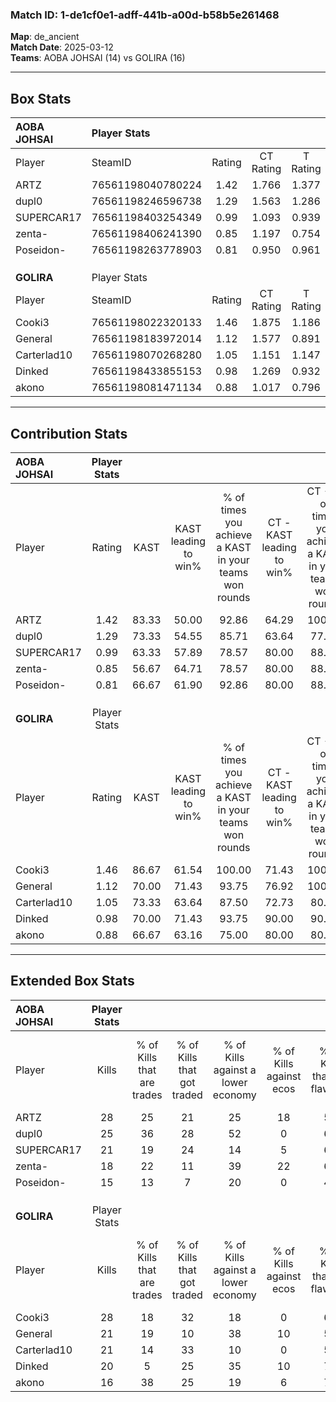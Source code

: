 ### Match ID: 1-de1cf0e1-adff-441b-a00d-b58b5e261468  
**Map**: de_ancient  
**Match Date**: 2025-03-12  
**Teams**: AOBA JOHSAI (14) vs GOLIRA (16)  

---  

## Box Stats  

| **AOBA JOHSAI** | Player Stats      |        |           |          |       |       |       |         |        |      |     |
| :- | :- | :-: | :-: | :-: | :-: | :-: | :-: | :-: | :-: | :-: | :-: |
| Player          | SteamID           | Rating | CT Rating | T Rating | KAST  |  ADR  | Kills | Assists | Deaths | K/D  | HS% |
| ARTZ            | 76561198040780224 |  1.42  |   1.766   |  1.377   | 83.33 | 95.6  |  28   |    4    |   21   | 1.33 | 50  |
| dupl0           | 76561198246596738 |  1.29  |   1.563   |  1.286   | 73.33 | 96.0  |  25   |    7    |   20   | 1.25 | 40  |
| SUPERCAR17      | 76561198403254349 |  0.99  |   1.093   |  0.939   | 63.33 | 83.4  |  21   |    6    |   24   | 0.88 | 71  |
| zenta-          | 76561198406241390 |  0.85  |   1.197   |  0.754   | 56.67 | 73.4  |  18   |    8    |   23   | 0.78 | 55  |
| Poseidon-       | 76561198263778903 |  0.81  |   0.950   |  0.961   | 66.67 | 52.6  |  15   |    4    |   20   | 0.75 | 46  |
|                 |                   |        |           |          |       |       |       |         |        |      |     |
|                 |                   |        |           |          |       |       |       |         |        |      |     |
|                 |                   |        |           |          |       |       |       |         |        |      |     |
| **GOLIRA**      | Player Stats      |        |           |          |       |       |       |         |        |      |     |
| Player          | SteamID           | Rating | CT Rating | T Rating | KAST  |  ADR  | Kills | Assists | Deaths | K/D  | HS% |
| Cooki3          | 76561198022320133 |  1.46  |   1.875   |  1.186   | 86.67 | 103.3 |  28   |   11    |   23   | 1.22 | 78  |
| General         | 76561198183972014 |  1.12  |   1.577   |  0.891   | 70.00 | 85.0  |  21   |    8    |   20   | 1.05 | 47  |
| Carterlad10     | 76561198070268280 |  1.05  |   1.151   |  1.147   | 73.33 | 73.2  |  21   |    8    |   23   | 0.91 | 33  |
| Dinked          | 76561198433855153 |  0.98  |   1.269   |  0.932   | 70.00 | 62.0  |  20   |    2    |   21   | 0.95 | 45  |
| akono           | 76561198081471134 |  0.88  |   1.017   |  0.796   | 66.67 | 73.8  |  16   |    7    |   22   | 0.73 | 68  |
---  

## Contribution Stats  

| **AOBA JOHSAI** | Player Stats |       |                      |                                                        |                           |                                                             |                          |                                                            |
| :- | :-: | :-: | :-: | :-: | :-: | :-: | :-: | :-: |
| Player          |    Rating    | KAST  | KAST leading to win% | % of times you achieve a KAST in your teams won rounds | CT - KAST leading to win% | CT - % of times you achieve a KAST in your teams won rounds | T - KAST leading to win% | T - % of times you achieve a KAST in your teams won rounds |
| ARTZ            |     1.42     | 83.33 |        50.00         |                         92.86                          |           64.29           |                           100.00                            |          33.33           |                           80.00                            |
| dupl0           |     1.29     | 73.33 |        54.55         |                         85.71                          |           63.64           |                            77.78                            |          45.45           |                           100.00                           |
| SUPERCAR17      |     0.99     | 63.33 |        57.89         |                         78.57                          |           80.00           |                            88.89                            |          33.33           |                           60.00                            |
| zenta-          |     0.85     | 56.67 |        64.71         |                         78.57                          |           80.00           |                            88.89                            |          42.86           |                           60.00                            |
| Poseidon-       |     0.81     | 66.67 |        61.90         |                         92.86                          |           80.00           |                            88.89                            |          45.45           |                           100.00                           |
|                 |              |       |                      |                                                        |                           |                                                             |                          |                                                            |
|                 |              |       |                      |                                                        |                           |                                                             |                          |                                                            |
|                 |              |       |                      |                                                        |                           |                                                             |                          |                                                            |
| **GOLIRA**      | Player Stats |       |                      |                                                        |                           |                                                             |                          |                                                            |
| Player          |    Rating    | KAST  | KAST leading to win% | % of times you achieve a KAST in your teams won rounds | CT - KAST leading to win% | CT - % of times you achieve a KAST in your teams won rounds | T - KAST leading to win% | T - % of times you achieve a KAST in your teams won rounds |
| Cooki3          |     1.46     | 86.67 |        61.54         |                         100.00                         |           71.43           |                           100.00                            |          50.00           |                           100.00                           |
| General         |     1.12     | 70.00 |        71.43         |                         93.75                          |           76.92           |                           100.00                            |          62.50           |                           83.33                            |
| Carterlad10     |     1.05     | 73.33 |        63.64         |                         87.50                          |           72.73           |                            80.00                            |          54.55           |                           100.00                           |
| Dinked          |     0.98     | 70.00 |        71.43         |                         93.75                          |           90.00           |                            90.00                            |          54.55           |                           100.00                           |
| akono           |     0.88     | 66.67 |        63.16         |                         75.00                          |           80.00           |                            80.00                            |          44.44           |                           66.67                            |
---  

## Extended Box Stats  

| **AOBA JOHSAI** | Player Stats |                            |                            |                                    |                         |                              |                                 |        |                             |                                     |                          |                               |                            |
| :- | :-: | :-: | :-: | :-: | :-: | :-: | :-: | :-: | :-: | :-: | :-: | :-: | :-: |
| Player          |    Kills     | % of Kills that are trades | % of Kills that got traded | % of Kills against a lower economy | % of Kills against ecos | % of Kills that are flawless | % of Kills that are close duels | Deaths | % of Deaths that get traded | % of Deaths against a lower economy | % of Deaths against ecos | % of Deaths that are flawless | % of Deaths that are close |
| ARTZ            |      28      |             25             |             21             |                 25                 |           18            |              50              |               11                |   21   |             33              |                 14                  |            0             |              62               |             10             |
| dupl0           |      25      |             36             |             28             |                 52                 |            0            |              68              |               12                |   20   |             20              |                 15                  |            0             |              60               |             5              |
| SUPERCAR17      |      21      |             19             |             24             |                 14                 |            5            |              62              |                5                |   24   |              8              |                 21                  |            4             |              71               |             4              |
| zenta-          |      18      |             22             |             11             |                 39                 |           22            |              61              |                0                |   23   |             30              |                 13                  |            0             |              57               |             4              |
| Poseidon-       |      15      |             13             |             7              |                 20                 |            0            |              47              |                0                |   20   |             35              |                 15                  |            0             |              60               |             15             |
|                 |              |                            |                            |                                    |                         |                              |                                 |        |                             |                                     |                          |                               |                            |
|                 |              |                            |                            |                                    |                         |                              |                                 |        |                             |                                     |                          |                               |                            |
|                 |              |                            |                            |                                    |                         |                              |                                 |        |                             |                                     |                          |                               |                            |
| **GOLIRA**      | Player Stats |                            |                            |                                    |                         |                              |                                 |        |                             |                                     |                          |                               |                            |
| Player          |    Kills     | % of Kills that are trades | % of Kills that got traded | % of Kills against a lower economy | % of Kills against ecos | % of Kills that are flawless | % of Kills that are close duels | Deaths | % of Deaths that get traded | % of Deaths against a lower economy | % of Deaths against ecos | % of Deaths that are flawless | % of Deaths that are close |
| Cooki3          |      28      |             18             |             32             |                 18                 |            0            |              61              |                7                |   23   |             17              |                 22                  |            4             |              52               |             4              |
| General         |      21      |             19             |             10             |                 38                 |           10            |              52              |               14                |   20   |             15              |                 20                  |            0             |              55               |             5              |
| Carterlad10     |      21      |             14             |             33             |                 10                 |            0            |              57              |                5                |   23   |             22              |                 22                  |            0             |              43               |             9              |
| Dinked          |      20      |             5              |             25             |                 35                 |           10            |              70              |                5                |   21   |             29              |                 14                  |            5             |              76               |             0              |
| akono           |      16      |             38             |             25             |                 19                 |            6            |              75              |                6                |   22   |             14              |                 18                  |            0             |              59               |             14             |

